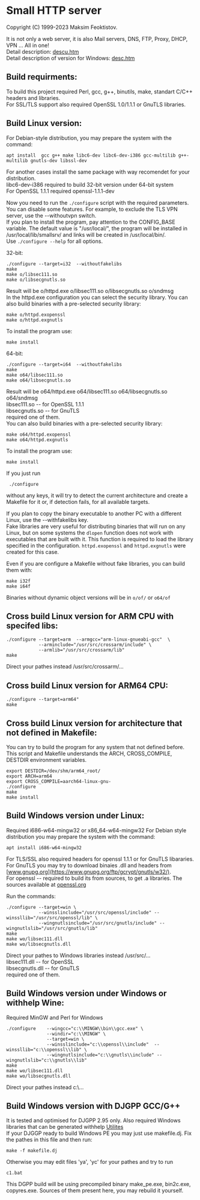 
  Small HTTP server
  =================

  Copyright (C) 1999-2023 Maksim Feoktistov.  

  It is not only a web server, it is also Mail servers, DNS, FTP, Proxy, DHCP, VPN ... All in one!  
  Detail description: [descu.htm](descu.htm)  
  Detail description of version for Windows: [desc.htm](desc.htm)  

  Build requirments:
  ------------------
  To build this project required Perl, gcc, g++, binutils, make, standart C/C++ headers and libraries.  
  For SSL/TLS support also required OpenSSL 1.0/1.1.1 or GnuTLS libraries.

  Build Linux version:
  --------------------
  For Debian-style distribution, you may prepare the system with the command:
  ```
  apt install  gcc g++ make libc6-dev libc6-dev-i386 gcc-multilib g++-multilib gnutls-dev libssl-dev
  ```
  For another cases install the same package with way recomendet for your distribution.  
  libc6-dev-i386 required to build 32-bit version under 64-bit system  
  For OpenSSL 1.1.1 required openssl-1.1.1-dev  

  
  Now you need to run the `./configure` script with the required parameters. You can disable some features. For example, to exclude the TLS VPN server, use the --withoutvpn switch.  
  If you plan to install the program, pay attention to the CONFIG_BASE variable. The default value is "/usr/local/", the program will be installed in /usr/local/lib/smallsrv/ and links will be created in /usr/local/bin/.  
  Use `./configure --help` for all options.  
  
  32-bit:  
  ```
  ./configure --target=i32  --withoutfakelibs
  make
  make o/libsec111.so
  make o/libsecgnutls.so
  ```
  Result will be o/httpd.exe o/libsec111.so o/libsecgnutls.so o/sndmsg  
  In the httpd.exe configuration you can select the security library. You can also build binaries with a pre-selected security library:
  ```
  make o/httpd.exopenssl
  make o/httpd.exgnutls
  ```
  To install the program use:  
  ```
  make install
  ```
  
  64-bit:
  ```
  ./configure --target=i64  --withoutfakelibs
  make
  make o64/libsec111.so
  make o64/libsecgnutls.so
  ```
 Result will be o64/httpd.exe o64/libsec111.so o64/libsecgnutls.so o64/sndmsg  
 libsec111.so -- for OpenSSL 1.1.1  
 libsecgnutls.so -- for GnuTLS  
 required one of them.  
 You can also build binaries with a pre-selected security library:
  ```
  make o64/httpd.exopenssl
  make o64/httpd.exgnutls
  ```
  To install the program use:  
  ```
  make install
  ```
  

 If you just run  
 ```
  ./configure
 ```
 without any keys, it will try to detect the current architecture and create a Makefile for it or, if detection fails, for all available targets.  
   
 If you plan to copy the binary executable to another PC with a different Linux, use the --withfakelibs key.  
 Fake libraries are very useful for distributing binaries that will run on any Linux, but on some systems the `dlopen` function does not work with executables that are built with it. This function is required to load the library specified in the configuration. `httpd.exopenssl` and `httpd.exgnutls` were created for this case.
 
 Even if you are configure a Makefile without fake libraries, you can build them with:
 ```
 make i32f
 make i64f
 ```
 Binaries without dynamic object versions will be in `o/of/`  or `o64/of`  


  Cross build Linux version for ARM CPU with specifed libs:
  ----------------------------------------------------------

  ```
  ./configure --target=arm  --armgcc="arm-linux-gnueabi-gcc"  \
              --arminclude="/usr/src/crossarm/include" \
              --armlib="/usr/src/crossarm/lib"
  make
  ```
  Direct your pathes instead /usr/src/crossarm/...  


  Cross build Linux version for ARM64 CPU:
  ----------------------------------------

  ```
  ./configure --target=arm64"
  make
  ```

  Cross build Linux version for architecture that not defined in Makefile:
  ------------------------------------------------------------------------

  You can try to build the program for any system that not defined before.
  This script and Makefile understands the ARCH, CROSS_COMPILE, DESTDIR environment variables.  

  ```
  export DESTDIR=/dev/shm/arm64_root/
  export ARCH=arm64
  export CROSS_COMPILE=aarch64-linux-gnu-
  ./configure
  make
  make install
  ```

  Build Windows version under Linux:
  ----------------------------------

  Required i686-w64-mingw32 or x86_64-w64-mingw32
  For Debian style distribution you may prepare the system with the command:  
  ```
  apt install i686-w64-mingw32
  ```
  For TLS/SSL also required headers for openssl 1.1.1 or for GnuTLS libararies.  
  For GnuTLS you may try to download binaies .dll and headers
  from [www.gnupg.org](https://www.gnupg.org/ftp/gcrypt/gnutls/w32/).  
  For openssl -- required to build its from sources, to get .a libraries. 
  The sources available at [openssl.org](https://www.openssl.org/)  

  Run the commands:
  ```
  ./configure --target=win \
              --winsslinclude="/usr/src/openssl/include" --winssllib="/usr/src/openssl/lib" \
              --wingnutlsinclude="/usr/src/gnutls/include" --wingnutlslib="/usr/src/gnutls/lib"
  make
  make wo/libsec111.dll
  make wo/libsecgnutls.dll
  ```

 Direct your pathes to Windows libraries instead /usr/src/...  
 libsec111.dll -- for OpenSSL  
 libsecgnutls.dll -- for GnuTLS  
 required one of them.  

 Build Windows version under Windows or withhelp Wine:
 ------------------------------------------------------

 Required MinGW and Perl for Windows

  ```
  ./configure    --wingcc="c:\\MINGW\\bin\\gcc.exe" \
                 --windir="c:\\MINGW" \
                 --target=win \
                 --winsslinclude="c:\\openssl\\include"  --winssllib="c:\\openssl\\lib" \
                 --wingnutlsinclude="c:\\gnutls\\include" --wingnutlslib="c:\\gnutls\\lib"
  make
  make wo/libsec111.dll
  make wo/libsecgnutls.dll
  ```
 Direct your pathes instead c:\\...  

 Build Windows version with DJGPP GCC/G++
 ----------------------------------------

 It is tested and optimised for DJGPP 2.95 only. Also required Windows libraries that can be generated withhelp [Utilites](https://smallsrv.com/mkpe/)  
 If your DJGGP ready to build Windows PE you may just use makefile.dj.  Fix the pathes in this file and then run:  
 ```
 make -f makefile.dj
 ```
 Otherwise you may edit files 'ya', 'yc' for your pathes and try to run
 ```
 c1.bat
 ```
 This DGPP build will be using precompiled binary make_pe.exe, bin2c.exe, copyres.exe. Sources of them present here, you may rebuild it yourself.  
 
 
